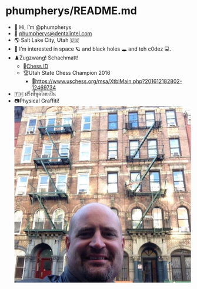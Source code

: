 # phumpherys/README.md

- 👋 Hi, I’m @phumpherys
- 📧 <phumpherys@dentalintel.com>
- 🌎 Salt Lake City, Utah 🇺🇸
- 👀 I’m interested in space 🪐 and black holes 🕳️ and teh c0dez 💻.
- ♟️Zugzwang!  Schachmatt!
  - 🪪[Chess ID]
  - 🏆Utah State Chess Champion 2016
    - 🔗<https://www.uschess.org/msa/XtblMain.php?201612182802-12469734>
- 🇹🇭 ฝรั่งที่พูดไทยเป็น
- 📷Physical Graffiti!![Pysical Graffiti](images/philsicalgraffiti.jpg)

[Chess ID]: https://www.uschess.org/msa/MbrDtlMain.php?12469734
